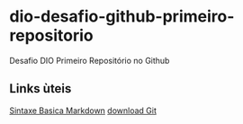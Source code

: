 # dio-desafio-github-primeiro-repositorio
 Desafio DIO Primeiro Repositório no Github

## Links ùteis
[Sintaxe Basica Markdown](https://www.markdownguide.org/basic-syntax/)
[download Git](https://git-scm.com/downloads)
